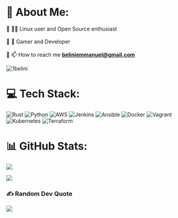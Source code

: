 # 💫 About Me:
🔹 👨‍💻 Linux user and Open Source enthusiast<br><br>🔹 👾 Gamer and Developer <br><br>🔹 📫 How to reach me **beliniemmanuel@gmail.com**<br>

<p align="left"> <img src="https://komarev.com/ghpvc/?username=1belini&label=Profile%20views&color=0e75b6&style=flat" alt="1belini" /> </p>


# 💻 Tech Stack:
![Rust](https://img.shields.io/badge/rust-%23000000.svg?style=for-the-badge&logo=rust&logoColor=white) ![Python](https://img.shields.io/badge/python-3670A0?style=for-the-badge&logo=python&logoColor=ffdd54) ![AWS](https://img.shields.io/badge/AWS-%23FF9900.svg?style=for-the-badge&logo=amazon-aws&logoColor=white) ![Jenkins](https://img.shields.io/badge/jenkins-%232C5263.svg?style=for-the-badge&logo=jenkins&logoColor=white) ![Ansible](https://img.shields.io/badge/ansible-%231A1918.svg?style=for-the-badge&logo=ansible&logoColor=white) ![Docker](https://img.shields.io/badge/docker-%230db7ed.svg?style=for-the-badge&logo=docker&logoColor=white) ![Vagrant](https://img.shields.io/badge/vagrant-%231563FF.svg?style=for-the-badge&logo=vagrant&logoColor=white) ![Kubernetes](https://img.shields.io/badge/kubernetes-%23326ce5.svg?style=for-the-badge&logo=kubernetes&logoColor=white) ![Terraform](https://img.shields.io/badge/terraform-%235835CC.svg?style=for-the-badge&logo=terraform&logoColor=white)
# 📊 GitHub Stats:

![](https://github-readme-stats.vercel.app/api?username=1belini&theme=radical&hide_border=false&include_all_commits=true&count_private=true )

![](https://github-readme-stats.vercel.app/api/top-langs/?username=1belini&theme=radical&hide_border=false&include_all_commits=false&count_private=false&layout=compact)

  
### ✍️ Random Dev Quote
![](https://quotes-github-readme.vercel.app/api?type=horizontal&theme=radical)

<br>
